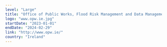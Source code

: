```yaml
---
level: "Large"
title: "Office of Public Works, Flood Risk Management and Data Management Section"
logo: "www.opw.ie.jpg"
startDate: "2023-01-01"
endDate: "2024-02-29"
link: "http://www.opw.ie/"
country: "Ireland"
---
```

